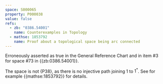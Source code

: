 ```yaml
---
space: S000065
property: P000038
value: false
refs:
  - zb: "0386.54001"
    name: Counterexamples in Topology
  - mathse: 1853792
    name: Proof about a topological space being arc connected
---
```


Erroneously asserted as true in the General Reference Chart and in
item #3 for space #73 in {{zb:0386.54001}}.

The space is not {P38}, as there is no injective path joining
$1$ to $1^{\ast}$. See for example {{mathse:1853792}} for details.
